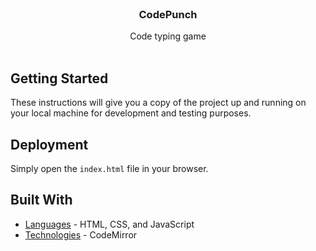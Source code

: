 <br />
<p align="center">
  <h3 align="center"> CodePunch </h3>

  <p align="center">
      Code typing game <br />
<!--     <a href="https://blakley.github.io/CodePunch/"><strong> PLAY HERE »</strong></a> -->
    <br />
  </p>
</p>

## Getting Started

These instructions will give you a copy of the project up and running on
your local machine for development and testing purposes.

## Deployment

Simply open the ```index.html``` file in your browser.

## Built With

  - [Languages](https://www.w3schools.com/html/html_scripts.asp) - HTML, CSS, and JavaScript
  - [Technologies](https://codemirror.net/) - CodeMirror
